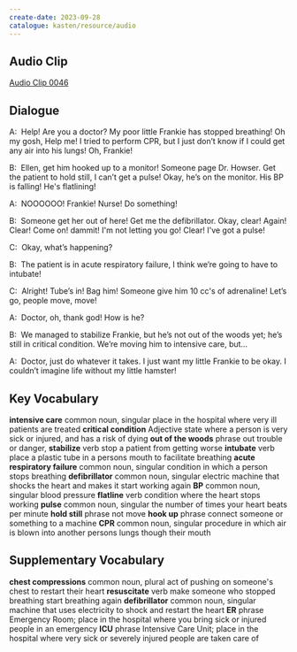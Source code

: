 ```yaml
---
create-date: 2023-09-28
catalogue: kasten/resource/audio
---
```


## Audio Clip
[Audio Clip 0046](https://archive.org/download/englishpod_all/englishpod_0046dg.mp3)

## Dialogue
A:  Help!  Are you a doctor?    My poor little Frankie has stopped breathing!  Oh my gosh, Help me!  I tried to perform CPR, but I just don’t know if I could get any air into his lungs!  Oh, Frankie!

B:  Ellen, get him hooked up to a monitor!  Someone page Dr. Howser.  Get the patient to hold still, I can’t get a pulse! Okay, he’s on the monitor.  His BP is falling! He's flatlining!

A:  NOOOOOO! Frankie! Nurse! Do something!

B:  Someone get her out of here! Get me the defibrillator.  Okay, clear! Again!  Clear!  Come on! dammit!   I'm not letting you go! Clear! I've   got a pulse!

C:  Okay, what’s happening?

B:  The patient is in acute respiratory failure, I think we’re going to have to intubate!

C:  Alright!  Tube’s in!  Bag him! Someone give him 10 cc's of adrenaline! Let’s go, people move, move!

A:  Doctor, oh, thank god!  How is he?

B:  We managed to stabilize Frankie, but he’s not out of the woods  yet; he’s still in critical condition. We’re moving him to intensive care, but…

A:  Doctor, just do whatever it takes. I just want my little Frankie to be okay.  I couldn’t imagine life without my little hamster!

## Key Vocabulary
**intensive care**              common noun, singular   place in the hospital where very ill patients are treated
**critical condition**          Adjective               state where a person is very sick or injured, and has a risk of dying
**out of the woods**            phrase                  out trouble or danger,
**stabilize**                   verb                    stop a patient from getting worse
**intubate**                    verb                    place a plastic tube in a persons mouth to facilitate breathing
**acute respiratory failure**   common noun, singular   condition in which a person stops breathing
**defibrillator**               common noun, singular   electric machine that shocks the heart and makes it start working again
**BP**                          common noun, singular   blood pressure
**flatline**                    verb                    condition where the heart stops working
**pulse**                       common noun, singular   the number of times your heart beats per minute
**hold still**                  phrase                  not move
**hook up**                     phrase                  connect someone or something to a machine
**CPR**                         common noun, singular   procedure in which air is blown into another persons lungs though their mouth

## Supplementary Vocabulary
**chest compressions**   common noun, plural     act of pushing on someone's chest to restart their heart
**resuscitate**          verb                    make someone who stopped breathing start breathing again
**defibrillator**        common noun, singular   machine that uses electricity to shock and restart the heart
**ER**                   phrase                  Emergency Room; place in the hospital where you bring sick or injured people in an emergency
**ICU**                  phrase                  Intensive Care Unit; place in the hospital where very sick or severely injured people are taken care of
